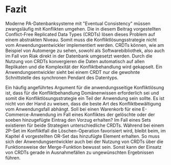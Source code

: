 # Fazit

Moderne PA-Datenbanksysteme mit "Eventual Consistency" müssen zwangsläufig mit Konflikten umgehen. Die in diesem Beitrag vorgestellten Conflict-Free Replicated Data Types (CRDTs) lösen dieses Problem auf einem abstrakten Niveau. Somit muss die Konfliktlösungsstrategie nicht vom Anwendungsentwickler implementiert werden. CRDTs können, wie am Beispiel von Automerge zu sehen, sowohl als Softwarebibliothek, also auch im Fall von Riak direkt in der Datenbank umgesetzt werden. Durch die Nutzung von CRDTs konvergieren die Daten automatisch auf allen Replikaten und die Komplexität der Konfliktbehandlung wird gekapselt. Ein Anwendungsentwickler sieht bei einem CRDT nur die gewohnte Schnittstelle des synchronen Pendant des Datentyps.

Ein häufig angeführtes Argument für die anwendungsseitige Konfliktlösung ist, dass für die Konfliktbehandlung Domänenwissen erforderlich sei und somit die Konfliktlösungsstrategie ein Teil der Anwendung sein sollte. Es ist nicht von der Hand zu weisen, dass die beste Art des Konfliktbewältigung vom Anwendungsfall abhängt. Soll bei einen Warenkorb für eine E-Commerce-Anwendung im Fall eines Konfliktes der gelöschte oder der soeben hinzugefügte Eintrag den Vorzug erhalten? Im Fall eines Sets existieren für beide Strategien unterschiedliche CRDTs. Während bei einem 2P-Set im Konfliktfall die Löschen-Operation favorisiert wird, bleibt beim, im Kapitel 4 vorgestellten OR-Set das hinzufügte Element erhalten. So muss sich der Anwendungsentwickler auch bei der Nutzung von CRDTs über die Funktionsweise der Merge-Funktion bewusst sein. Sonst kann der Einsatz von CRDTs gerade in Ausnahmefällen zu ungewünschten Ergebnissen führen.
